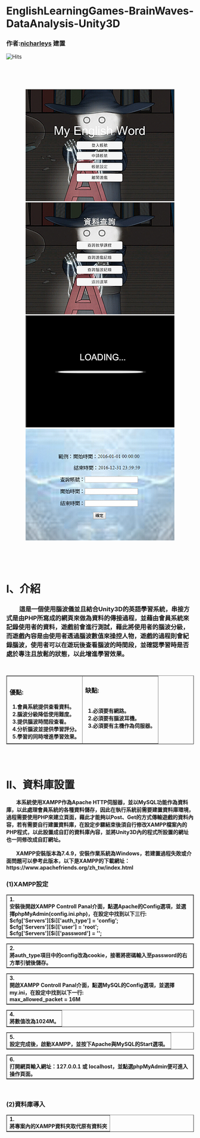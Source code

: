 # EnglishLearningGames-BrainWaves-DataAnalysis-Unity3D
 
### 作者:[nicharleys](https://github.com/nicharleys) 建置

<img src="https://hits.seeyoufarm.com/api/count/incr/badge.svg?url=https://github.com/nicharleys/EnglishLearningGames-BrainWaves-DataAnalysis-Unity3D1" alt="Hits" data-canonical-src="https://hits.seeyoufarm.com/api/count/incr/badge.svg?url=https://github.com/nicharleys/EnglishLearningGames-BrainWaves-DataAnalysis-Unity3D" style="max-width:100%;"></a> 


<br><br><br>

<div align="center">
   <img src="https://github.com/nicharleys/EnglishLearningGames-BrainWaves-DataAnalysis-Unity3D/blob/main/Gif/1.gif"  width="400" height="300" "  />
   <img src="https://github.com/nicharleys/EnglishLearningGames-BrainWaves-DataAnalysis-Unity3D/blob/main/Gif/2.gif"  width="400" height="300" " /> <br>    
   <img src="https://github.com/nicharleys/EnglishLearningGames-BrainWaves-DataAnalysis-Unity3D/blob/main/Gif/3.gif"  width="400" height="300" "  />
   <img src="https://github.com/nicharleys/EnglishLearningGames-BrainWaves-DataAnalysis-Unity3D/blob/main/Gif/4.gif"  width="400" height="300" " /> 
</div>

<br><br><br>
# I、介紹

<div>
   <h3 styles={font-weight:bold;}>&nbsp&nbsp&nbsp&nbsp&nbsp&nbsp&nbsp&nbsp        這是一個使用腦波儀並且結合Unity3D的英語學習系統，串接方式是由PHP所寫成的網頁來做為資料的傳接過程，並藉由會員系統來記錄使用者的資料，遊戲前會進行測試，藉此將使用者的腦波分級，而遊戲內容是由使用者透過腦波數值來操控人物，遊戲的過程則會紀錄腦波，使用者可以在遊玩後查看腦波的時間段，並確認學習時是否處於專注且放鬆的狀態，以此增進學習效果。
</<h3> 
</div> 

<br>
<div align="center">
<table border="1">
    <tr>
        <td>
            <div>
            <h3><b>優點:</b><br></h3>
            <b>&nbsp; 1.會員系統提供查看資料。 </b><br>
            <b>&nbsp; 2.腦波分級降低使用難度。 </b><br>
            <b>&nbsp; 3.提供腦波時間段查看。 </b><br>
            <b>&nbsp; 4.分析腦波並提供學習評分。 </b><br>
            <b>&nbsp; 5.學習的同時增進學習效果。 </b>
           </div>
        </td>
        <td>
            <div>
            <h3><b>缺點:</b><br></h3><br>
            <b>&nbsp; 1.必須要有網路。 </b><br>
            <b>&nbsp; 2.必須要有腦波耳機。 </b><br>
            <b>&nbsp; 3.必須要有主機作為伺服器。 </b>
            <br><br><br>
           </div>
        </td>
    </tr>
</table>
<br>
<br>
 </div>
 
 
# II、資料庫設置
<div> 
<strong font-size:13px;>
&nbsp&nbsp&nbsp&nbsp&nbsp&nbsp&nbsp 
本系統使用XAMPP作為Apache HTTP伺服器，並以MySQL功能作為資料庫，以此處理會員系統的各種資料儲存，因此在執行系統前需要建置資料庫環境，過程需要使用PHP來建立頁面，藉此才能夠以Post、Get的方式傳輸遊戲的資料內容，若有需要自行建置資料庫，在設定步驟結束後須自行修改XAMPP檔案內的PHP程式，以此設置成自訂的資料庫內容，並將Unity3D內的程式所設置的網址也一同修改成自訂網址。
</strong>
</div> 
<br/>
<div> 
<strong font-size:13px;>
&nbsp&nbsp&nbsp&nbsp&nbsp&nbsp&nbsp 
XAMPP安裝版本為7.4.9，安裝作業系統為Windows，若建置過程失敗或介面問題可以參考此版本，以下是XAMPP的下載網址：
https://www.apachefriends.org/zh_tw/index.html
</strong>
</div>
<div>
   <h3 styles={font-weight:bold;}>(1)XAMPP設定</<h3> 
</div>
<table border="1">
    <tr>
        <td>
            <div>
            <b>1.</b><br>
            <b>安裝後開啟XAMPP Controll Panal介面，點選Apache的Config選項，並選擇phpMyAdmin(config.ini.php)，在設定中找到以下三行:</b><br>
            <b>$cfg['Servers'][$i]['auth_type'] = 'config';</b><br> 
            <b>$cfg['Servers'][$i]['user'] = 'root';</b><br> 
            <b>$cfg['Servers'][$i]['password'] = '';</b>
           </div>
        </td>
    </tr>
</table>   
<table border="1">
    <tr>
        <td>
            <div>
            <b>2.</b><br>
            <b>將auth_type項目中的config改為cookie，接著將密碼輸入至password的右方單引號後儲存。</b>
           </div>
        </td>
    </tr>
</table>
<table border="1">
    <tr>
        <td>
            <div>
            <b>3.</b><br>
            <b>開啟XAMPP Controll Panal介面，點選MySQL的Config選項，並選擇my.ini，在設定中找到以下一行:</b><br/>
            <b>max_allowed_packet = 16M</b>
           </div>
        </td>
    </tr>
</table>
<table border="1">
    <tr>
        <td>
            <div>
            <b>4.</b><br>
            <b>將數值改為1024M。</b>
           </div>
        </td>
    </tr>
</table>
<table border="1">
    <tr>
        <td>
            <div>
            <b>5.</b><br>
            <b>設定完成後，啟動XAMPP，並按下Apache與MySQL的Start選項。</b>
           </div>
        </td>
    </tr>
</table>
<table border="1">
    <tr>
        <td>
            <div>
            <b>6.</b><br>
            <b>打開網頁輸入網址：127.0.0.1 或 localhost，並點選phpMyAdmin便可進入操作頁面。</b>
           </div>
        </td>
    </tr>
</table>
<br>

</div>
<div>
   <h3 styles={font-weight:bold;}>(2)資料庫導入</<h3> 
</div>
<table border="1">
    <tr>
        <td>
            <div>
            <b>1.</b><br>
            <b>將專案內的XAMPP資料夾取代原有資料夾</b>
           </div>
        </td>
    </tr>
</table>   

